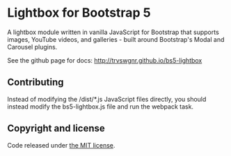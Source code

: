 Lightbox for Bootstrap 5
========

A lightbox module written in vanilla JavaScript for Bootstrap that supports images, YouTube videos, and galleries - built around Bootstrap's Modal and Carousel plugins.

See the github page for docs: http://trvswgnr.github.io/bs5-lightbox

Contributing
----
Instead of modifying the /dist/*.js JavaScript files directly, you should instead modify the bs5-lightbox.js file and run the webpack task.

Copyright and license
----

Code released under [the MIT license](https://github.com/trvswgnr/bs5-lightbox/blob/master/LICENSE).
